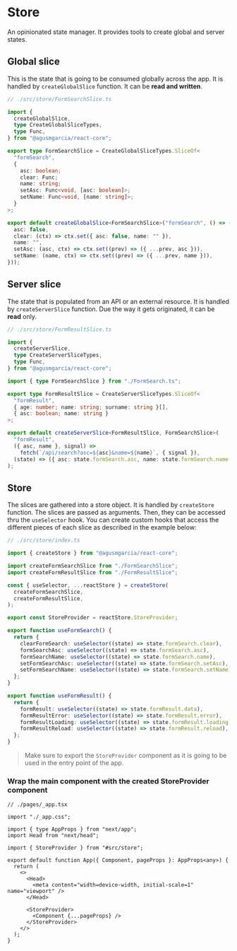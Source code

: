 # Store

An opinionated state manager. It provides tools to create global and server states.

## Global slice

This is the state that is going to be consumed globally across the app. It is handled by `createGlobalSlice` function. It can be **read and written**.

```ts
// ./src/store/FormSearchSlice.ts

import {
  createGlobalSlice,
  type CreateGlobalSliceTypes,
  type Func,
} from "@agusmgarcia/react-core";

export type FormSearchSlice = CreateGlobalSliceTypes.SliceOf<
  "formSearch",
  {
    asc: boolean;
    clear: Func;
    name: string;
    setAsc: Func<void, [asc: boolean]>;
    setName: Func<void, [name: string]>;
  }
>;

export default createGlobalSlice<FormSearchSlice>("formSearch", () => ({
  asc: false,
  clear: (ctx) => ctx.set({ asc: false, name: "" }),
  name: "",
  setAsc: (asc, ctx) => ctx.set((prev) => ({ ...prev, asc })),
  setName: (name, ctx) => ctx.set((prev) => ({ ...prev, name })),
}));
```

## Server slice

The state that is populated from an API or an external resource. It is handled by `createServerSlice` function. Due the way it gets originated, it can be **read** only.

```ts
// ./src/store/FormResultSlice.ts

import {
  createServerSlice,
  type CreateServerSliceTypes,
  type Func,
} from "@agusmgarcia/react-core";

import { type FormSearchSlice } from "./FormSearch.ts";

export type FormResultSlice = CreateServerSliceTypes.SliceOf<
  "formResult",
  { age: number; name: string; surname: string }[],
  { asc: boolean; name: string }
>;

export default createServerSlice<FormResultSlice, FormSearchSlice>(
  "formResult",
  ({ asc, name }, signal) =>
    fetch(`/api/search?asc=${asc}&name=${name}`, { signal }),
  (state) => ({ asc: state.formSearch.asc, name: state.formSearch.name }),
);
```

## Store

The slices are gathered into a store object. It is handled by `createStore` function. The slices are passed as arguments. Then, they can be accessed thru the `useSelector` hook. You can create custom hooks that access the different pieces of each slice as described in the example below:

```typescript
// ./src/store/index.ts

import { createStore } from "@agusmgarcia/react-core";

import createFormSearchSlice from "./FormSearchSlice";
import createFormResultSlice from "./FormResultSlice";

const { useSelector, ...reactStore } = createStore(
  createFormSearchSlice,
  createFormResultSlice,
);

export const StoreProvider = reactStore.StoreProvider;

export function useFormSearch() {
  return {
    clearFormSearch: useSelector((state) => state.formSearch.clear),
    formSearchAsc: useSelector((state) => state.formSearch.asc),
    formSearchName: useSelector((state) => state.formSearch.name),
    setFormSearchAsc: useSelector((state) => state.formSearch.setAsc),
    setFormSearchName: useSelector((state) => state.formSearch.setName),
  };
}

export function useFormResult() {
  return {
    formResult: useSelector((state) => state.formResult.data),
    formResultError: useSelector((state) => state.formResult.error),
    formResultLoading: useSelector((state) => state.formResult.loading),
    formResultReload: useSelector((state) => state.formResult.reload),
  };
}
```

> Make sure to export the `StoreProvider` component as it is going to be used in the entry point of the app.

### Wrap the main component with the created StoreProvider component

```tsx
// ./pages/_app.tsx

import "./_app.css";

import { type AppProps } from "next/app";
import Head from "next/head";

import { StoreProvider } from "#src/store";

export default function App({ Component, pageProps }: AppProps<any>) {
  return (
    <>
      <Head>
        <meta content="width=device-width, initial-scale=1" name="viewport" />
      </Head>

      <StoreProvider>
        <Component {...pageProps} />
      </StoreProvider>
    </>
  );
}
```
